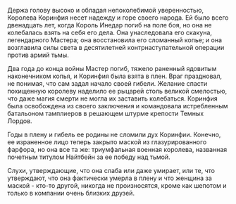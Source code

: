 Держа голову высоко и обладая непоколебимой уверенностью, Королева Коринфия несет надежду и горе своего народа. Ей было всего двенадцать лет, когда Король Инедар погиб на поле боя, но она не колебалась взять на себя его дела. Она унаследовала его скакуна, легендарного Мастера; она восстановила его сломанный копье; и она возглавила силы света в десятилетней контрнаступательной операции против армий тьмы.

Два года до конца войны Мастер погиб, тяжело раненный ядовитым наконечником копья, и Коринфия была взята в плен. Враг праздновал, не понимая, что сам задал начало своей гибели. Желание спасти похищенную королеву наделило ее рыцарей столь великой смелостью, что даже магия смерти не могла их заставить колебаться. Коринфия была освобождена из своего заключения и командовала истребленным батальоном тамплиеров в решающем штурме крепости Темных Лордов.

Годы в плену и гибель ее родины не сломили дух Коринфии. Конечно, ее израненное лицо теперь закрыто маской из глазурированного фарфора, но она все та же: триумфальная военная королева, названная почетным титулом Найтбейн за ее победу над тьмой.

Слухи, утверждающие, что она слаба или даже умирает, или те, что утверждают, что она фактически умерла в плену и что женщина за маской - кто-то другой, никогда не произносятся, кроме как шепотом и только в компании очень близких друзей.